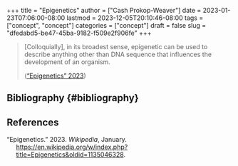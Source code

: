+++
title = "Epigenetics"
author = ["Cash Prokop-Weaver"]
date = 2023-01-23T07:06:00-08:00
lastmod = 2023-12-05T20:10:46-08:00
tags = ["concept", "concept"]
categories = ["concept"]
draft = false
slug = "dfedabd5-be47-45ba-9182-f509e2f906fe"
+++

> [Colloquially], in its broadest sense, epigenetic can be used to describe anything other than DNA sequence that influences the development of an organism.
>
> (<a href="#citeproc_bib_item_1">“Epigenetics” 2023</a>)


## Bibliography {#bibliography}

## References

<style>.csl-entry{text-indent: -1.5em; margin-left: 1.5em;}</style><div class="csl-bib-body">
  <div class="csl-entry"><a id="citeproc_bib_item_1"></a>“Epigenetics.” 2023. <i>Wikipedia</i>, January. <a href="https://en.wikipedia.org/w/index.php?title=Epigenetics&oldid=1135046328">https://en.wikipedia.org/w/index.php?title=Epigenetics&#38;oldid=1135046328</a>.</div>
</div>
